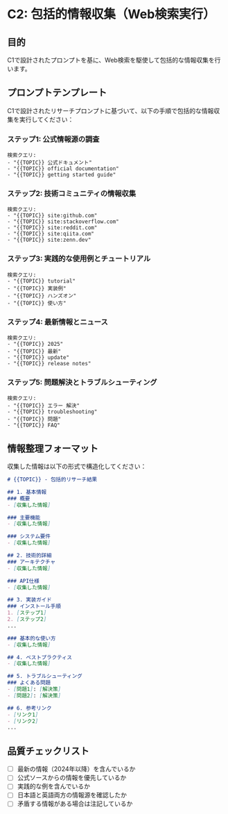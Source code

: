 # C2: 包括的情報収集（Web検索実行）

## 目的
C1で設計されたプロンプトを基に、Web検索を駆使して包括的な情報収集を行います。

## プロンプトテンプレート

C1で設計されたリサーチプロンプトに基づいて、以下の手順で包括的な情報収集を実行してください：

### ステップ1: 公式情報源の調査
```
検索クエリ:
- "{{TOPIC}} 公式ドキュメント"
- "{{TOPIC}} official documentation"
- "{{TOPIC}} getting started guide"
```

### ステップ2: 技術コミュニティの情報収集
```
検索クエリ:
- "{{TOPIC}} site:github.com"
- "{{TOPIC}} site:stackoverflow.com"
- "{{TOPIC}} site:reddit.com"
- "{{TOPIC}} site:qiita.com"
- "{{TOPIC}} site:zenn.dev"
```

### ステップ3: 実践的な使用例とチュートリアル
```
検索クエリ:
- "{{TOPIC}} tutorial"
- "{{TOPIC}} 実装例"
- "{{TOPIC}} ハンズオン"
- "{{TOPIC}} 使い方"
```

### ステップ4: 最新情報とニュース
```
検索クエリ:
- "{{TOPIC}} 2025"
- "{{TOPIC}} 最新"
- "{{TOPIC}} update"
- "{{TOPIC}} release notes"
```

### ステップ5: 問題解決とトラブルシューティング
```
検索クエリ:
- "{{TOPIC}} エラー 解決"
- "{{TOPIC}} troubleshooting"
- "{{TOPIC}} 問題"
- "{{TOPIC}} FAQ"
```

## 情報整理フォーマット

収集した情報は以下の形式で構造化してください：

```markdown
# {{TOPIC}} - 包括的リサーチ結果

## 1. 基本情報
### 概要
- [収集した情報]

### 主要機能
- [収集した情報]

### システム要件
- [収集した情報]

## 2. 技術的詳細
### アーキテクチャ
- [収集した情報]

### API仕様
- [収集した情報]

## 3. 実装ガイド
### インストール手順
1. [ステップ1]
2. [ステップ2]
...

### 基本的な使い方
- [収集した情報]

## 4. ベストプラクティス
- [収集した情報]

## 5. トラブルシューティング
### よくある問題
- [問題1]: [解決策]
- [問題2]: [解決策]

## 6. 参考リンク
- [リンク1]
- [リンク2]
...
```

## 品質チェックリスト
- [ ] 最新の情報（2024年以降）を含んでいるか
- [ ] 公式ソースからの情報を優先しているか
- [ ] 実践的な例を含んでいるか
- [ ] 日本語と英語両方の情報源を確認したか
- [ ] 矛盾する情報がある場合は注記しているか